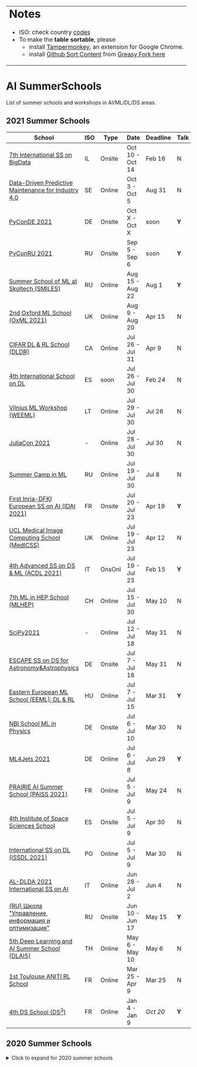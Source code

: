<link rel="stylesheet" type="text/css" media="all" href="custom.css" />
  
<table border="0">
 <tr>
   <td><b style="font-size:30px">Notes</b></td>
 </tr>
 <tr>
    <td>
      
  * ISO: check country [codes](https://countrycode.org/) 
  * To make the **table sortable**, please 
    - install [Tampermonkey](https://chrome.google.com/webstore/detail/tampermonkey/dhdgffkkebhmkfjojejmpbldmpobfkfo), an extension for Google Chrome.  
    - install [Github Sort Content](https://github.com/Mottie/GitHub-userscripts/wiki/GitHub-sort-content) from [Greasy Fork here](https://greasyfork.org/en/scripts/21373-github-sort-content)  
  
   </td>

 </tr>
</table>

# AI SummerSchools  

List of summer schools and workshops in AI/ML/DL/DS areas.  


## 2021 Summer Schools

School | ISO | Type | Date | Deadline |  Talk | Fees (Aid) 
---    | --- | ---  |  --- | ---      | ---   | --- 
[7th International SS on BigData](https://irdta.eu/bigdat2021s/)                           | IL | Onsite | Oct 10 - Oct 14 | Feb 16 |  N  | 460/550€ (N) 
[Data-Driven Predictive Maintenance for Industry 4.0](https://hh.se/PMSummerSchool)        | SE | Online | Oct 3  - Oct 5  | Aug 31 |  N  | 50/80€ (Y)
[PyConDE 2021](https://de.pycon.org/)                                                      | DE | Onsite | Oct X  - Oct X  |  soon  |**Y**| soon 
[PyConRU 2021](https://pycon.ru/)                                                          | RU | Onsite | Sep 5  - Sep 6  |  soon  |**Y**| 14000 RUB 
[Summer School of ML at Skoltech (SMILES)](https://smiles.skoltech.ru/school)              | RU | Online | Aug 15 - Aug 22 | Aug 1  |**Y**| **FREE**
[2nd Oxford ML School (OxML 2021)](www.oxfordml.school)                                     | UK | Online | Aug 9  - Aug 20 | Apr 15 |  N  | £60/120/300 (Y)
[CIFAR DL & RL School (DLDR)](https://dlrl.ca/)                                            | CA | Online | Jul 26 - Jul 31 | Apr 9  |  N  | 75CAD (N) |
[4th International School on DL](https://irdta.eu/deeplearn2021s/)                         | ES |  soon  | Jul 26 - Jul 30 | Feb 24 |  N  | 460/550€ (N)
[Vilnius ML Workshop (WEEML)](https://workshops.eeml.eu/)                                  | LT | Online | Jul 29 - Jul 30 | Jul 26 |  N  | **FREE**
[JuliaCon 2021](https://juliacon.org/2021)                                                 | -  | Online | Jul 28 - Jul 30 | Jul 30 |  N  | **FREE** 
[Summer Camp in ML](en.itmo.ru/en/viewjep/3/15/Summer_Camp_in_Machine_Learning_2021.htm)   | RU | Online | Jul 19 - Jul 30 | Jul 8  |  N  | 245€ (N) 
[First Inria-DFKI European SS on AI (IDAI 2021)](https://idessai.inria.fr/)                | FR | Onsite | Jul 20 - Jul 23 | Apr 19 |**Y**| 360€ (N) 
[UCL Medical Image Computing School (MedICSS)](https://medicss.cs.ucl.ac.uk/)              | UK | Online | Jul 19 - Jul 23 | Apr 12 |  N  | £50/70 (N)
[4th Advanced SS on DS & ML (ACDL 2021)](https://acdl2021.icas.cc/])                       | IT | OnsOnl | Jul 19 - Jul 23 | Feb 15 |**Y**| 290/580€ (N) 
[7th ML in HEP School (MLHEP)](https://indico.cern.ch/event/1025052)                       | CH | Online | Jul 15 - Jul 30 | May 10 |  N  | 80CHF (Y)
[SciPy2021](https://www.scipy2021.scipy.org/)                                              | -  | Online | Jul 12 - Jul 18 | May 31 |  N  | 50/125$ (Y) 
[ESCAPE SS on DS for Astronomy&Astrophysics](https://indico.in2p3.fr/event/20306/overview) | DE | Onsite | Jul 7  - Jul 18 | May 31 |  N  | **FREE** 
[Eastern European ML School (EEML): DL & RL](https://www.eeml.eu/)                         | HU | Online | Jul 7  - Jul 15 | Mar 31 |**Y**| **FREE**
[NBI School ML in Physics](https://indico.nbi.ku.dk/event/1309/)                           | DE | Onsite | Jul 6  - Jul 10 | Mar 30 |  N  | 135€ (Y)
[ML4Jets 2021](https://indico.cern.ch/event/980214/)                                       | DE | Online | Jul 6  - Jul 8  | Jun 29 |**Y**| **FREE**
[PRAIRIE AI Summer School (PAISS 2021)](https://project.inria.fr/paiss/)                   | FR | Online | Jul 5  - Jul 9  | May 24 |  N  | **FREE**
[4th Institute of Space Sciences School](https://indico.ice.csic.es/event/26/)             | ES | Onsite | Jul 5  - Jul 9  | Apr 30 |  N  | 60€ (N)
[International SS on DL (ISSDL 2021)](https://2021.dl-lab.eu/)                             | PO | Online | Jul 5  - Jul 9  | Mar 30 |  N  | 45/59$ (N)
[AL-DLDA 2021 International SS on AI](https://www.ip4fvg.it/summer-school/)                | IT | Online | Jun 28 - Jul 2  | Jun 4  |  N  | 200/500€ (Y)
[(RU) Школа "Управление, информация и оптимизация"](https://ssopt.org/)                    | RU | Onsite | Jun 10 - Jun 17 | May 15 |**Y**| **FREE**
[5th Deep Learning and AI Summer School (DLAI5)](deeplearningandaiwinterschool.github.io/) | TH | Online | May 6  - May 10 | May 6  |  N  | **FREE**
[1st Toulouse ANITI RL School](https://rlvs.aniti.fr/)                                     | FR | Online | Mar 25 - Apr 9  | Mar 25 |  N  | **FREE**
[4th DS School (DS<sup>3</sup>)](https://www.ds3-datascience-polytechnique.fr/)            | FR | Online | Jan 4  - Jan 9  |*Oct 20*|**Y**| 50/200€ (Aid: N)



## 2020 Summer Schools

<details>
      <summary>Click to expand for 2020 summer schools</summary>
  
School | ISO | On/Off | Date | Deadline | Talk | Fees 
---    | --- | ---    |  --- | ---      | ---  | --- 
[Summer School of ML at Skoltech (SMILES)](https://smiles.skoltech.ru/school)                | RU | Online | Aug 16 - Aug 21 | Aug 8 | Y ([poster](https://yadi.sk/i/qvf6czazZtOH8g)) | **FREE**
[Eastern European ML School (EEML): DL & RL](https://www.eeml.eu/previous-editions/eeml2020) | PO | Online |  Jul 1 - Jul 9  | Feb 1 | Y (poster) | **FREE**

  
  
  
  
  
<!--

<table border="0">
 <tr>
    <td><b style="font-size:30px">Notes</b></td>
    <td><b style="font-size:30px">Acronyms</b></td>
 </tr>
 <tr>
    <td>
      
  * ISO: check country [codes](https://countrycode.org/)
  * Time: MM/DD/YY  format  
  * Talk: Possibility of presentation (Yes/No)  
  * Fees: Check, can rise w.r.t. registration time
  
   </td>
    <td>
          
  * UG - UnderGraduate
  * MSc - Master of Science (M)
  * PhD - Doctor of Philosophy (P)
  * PD - PostDocs; AC - Academics; PR - Professionals 
  
   </td>
 </tr>
</table>

-->

